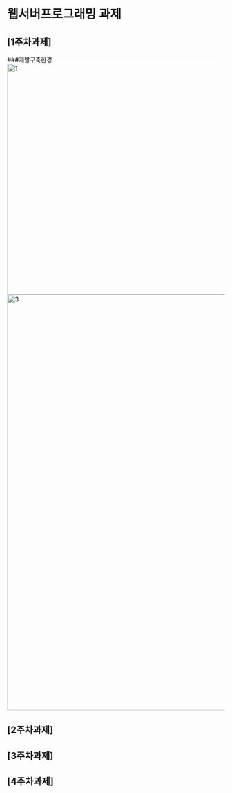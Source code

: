 # 웹서버프로그래밍 과제
## [1주차과제]
###개발구축환경
<img width="533" alt="1" src="https://github.com/clfrhr100/wedserver/assets/52455806/2dd9524f-3a7f-4c1c-98ed-313c8d0c62a3">
<img width="960" alt="3" src="https://github.com/clfrhr100/wedserver/assets/52455806/01b35aa1-5d41-4338-940b-c0198572c8af">
## [2주차과제]

## [3주차과제]

## [4주차과제]
